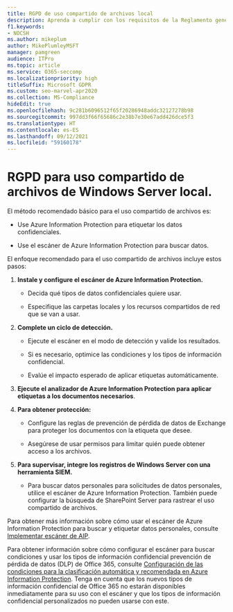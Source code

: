 ```yaml
---
title: RGPD de uso compartido de archivos local
description: Aprenda a cumplir con los requisitos de la Reglamento general de protección de datos (GDPR) en los archivos compartidos de Windows Server.
f1.keywords:
- NOCSH
ms.author: mikeplum
author: MikePlumleyMSFT
manager: pamgreen
audience: ITPro
ms.topic: article
ms.service: O365-seccomp
ms.localizationpriority: high
titleSuffix: Microsoft GDPR
ms.custom: seo-marvel-apr2020
ms.collection: MS-Compliance
hideEdit: true
ms.openlocfilehash: 9c281b6096512f65f20286948addc32127278b98
ms.sourcegitcommit: 997dd3f66f65686c2e38b7e30e67add426dce5f3
ms.translationtype: HT
ms.contentlocale: es-ES
ms.lasthandoff: 09/12/2021
ms.locfileid: "59160178"
---
```

# <a name="gdpr-for-on-premises-windows-server-file-shares"></a>RGPD para uso compartido de archivos de Windows Server local.

El método recomendado básico para el uso compartido de archivos es:

-   Use Azure Information Protection para etiquetar los datos confidenciales.

-   Use el escáner de Azure Information Protection para buscar datos.

El enfoque recomendado para el uso compartido de archivos incluye estos pasos:

1.  **Instale y configure el escáner de Azure Information Protection.**

    -   Decida qué tipos de datos confidenciales quiere usar.

    -   Especifique las carpetas locales y los recursos compartidos de red que se van a usar.

2.  **Complete un ciclo de detección.**

    -   Ejecute el escáner en el modo de detección y valide los resultados.

    -   Si es necesario, optimice las condiciones y los tipos de información confidencial.

    -   Evalúe el impacto esperado de aplicar etiquetas automáticamente.

3.  **Ejecute el analizador de Azure Information Protection para aplicar etiquetas a los documentos necesarios**.

4.  **Para obtener protección:**

    -   Configure las reglas de prevención de pérdida de datos de Exchange para proteger los documentos con la etiqueta que desee.

    -   Asegúrese de usar permisos para limitar quién puede obtener acceso a los archivos.

5.  **Para supervisar, integre los registros de Windows Server con una herramienta SIEM.**

    -   Para buscar datos personales para solicitudes de datos personales, utilice el escáner de Azure Information Protection. También puede configurar la búsqueda de SharePoint Server para rastrear el uso compartido de archivos.

Para obtener más información sobre cómo usar el escáner de Azure Information Protection para buscar y etiquetar datos personales, consulte [Implementar escáner de AIP](/azure/information-protection/deploy-aip-scanner).

Para obtener información sobre cómo configurar el escáner para buscar condiciones y usar los tipos de información confidencial prevención de pérdida de datos (DLP) de Office 365, consulte [Configuración de las condiciones para la clasificación automática y recomendada en Azure Information Protection](/information-protection/deploy-use/configure-policy-classification). Tenga en cuenta que los nuevos tipos de información confidencial de Office 365 no estarán disponibles inmediatamente para su uso con el escáner y que los tipos de información confidencial personalizados no pueden usarse con este.

